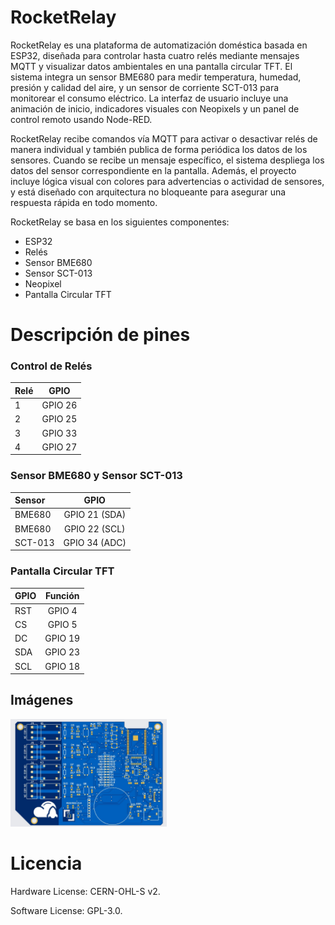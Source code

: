 # RocketRelay
RocketRelay es una plataforma de automatización doméstica basada en ESP32, diseñada para controlar hasta cuatro relés mediante mensajes MQTT y visualizar datos ambientales en una pantalla circular TFT. El sistema integra un sensor BME680 para medir temperatura, humedad, presión y calidad del aire, y un sensor de corriente SCT-013 para monitorear el consumo eléctrico. La interfaz de usuario incluye una animación de inicio, indicadores visuales con Neopixels y un panel de control remoto usando Node-RED.

RocketRelay recibe comandos vía MQTT para activar o desactivar relés de manera individual y también publica de forma periódica los datos de los sensores. Cuando se recibe un mensaje específico, el sistema despliega los datos del sensor correspondiente en la pantalla. Además, el proyecto incluye lógica visual con colores para advertencias o actividad de sensores, y está diseñado con arquitectura no bloqueante para asegurar una respuesta rápida en todo momento.

RocketRelay se basa en los siguientes componentes:

- ESP32
- Relés
- Sensor BME680
- Sensor SCT-013
- Neopixel
- Pantalla Circular TFT

# Descripción de pines 

### Control de Relés

| Relé   | GPIO |
| :---   | :---: |
| 1      | GPIO 26|
| 2      | GPIO 25|
| 3      | GPIO 33|
| 4      | GPIO 27|

### Sensor BME680 y Sensor SCT-013 

|Sensor   | GPIO |
| :---         |    :---:|
| BME680       |  GPIO 21 (SDA)  |
| BME680       |  GPIO 22 (SCL)  |
| SCT-013       |  GPIO 34 (ADC)  |

### Pantalla Circular TFT 

|GPIO   | Función |
| :---         |    :---:|
| RST       |  GPIO 4  |
| CS      |  GPIO 5  |
| DC       |  GPIO 19  |
| SDA       |  GPIO 23  |
| SCL      |  GPIO 18  |

## Imágenes
  <img src="images/Fv1.jpg" alt="Parte frontal de la PCB" width="250"/>

               
# Licencia

Hardware License: CERN-OHL-S v2.

Software License: GPL-3.0.

